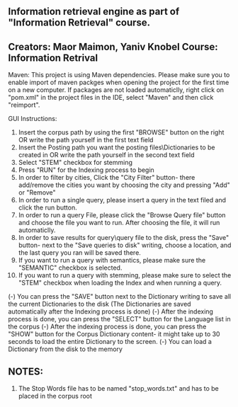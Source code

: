 Information retrieval engine as part of "Information Retrieval" course.
------------------------------------
Creators: Maor Maimon, Yaniv Knobel
Course: Information Retrival
------------------------------------

Maven:
This project is using Maven dependencies.
Please make sure you to enable import of maven packges when opening the project for the first time on a new computer.
If packages are not loaded automaticlly, right click on "pom.xml" in the project files in the IDE, select "Maven" and then click "reimport".

GUI Instructions:
1. Insert the corpus path by using the first "BROWSE" button on the right OR write the path yourself in the first text field
2. Insert the Posting path you want the posting files\Dictionaries to be created in OR write the path yourself in the second text field
3. Select "STEM" checkbox for stemming
4. Press "RUN" for the Indexing process to begin
5. In order to filter by cities, Click the "City Filter" button- there add/remove the cities you want by choosing the city and pressing "Add" or "Remove"
6. In order to run a single query, please insert a query in the text filed and click the run button. 
7. In order to run a query File, please click the "Browse Query file" button and choose the file you want to run. After choosing the file, it will run automaticlly.
8. In order to save results for query\query file to the disk, press the "Save" button- next to the "Save queries to disk" writing, choose a location, and the last query you ran will be saved there.
8. If you want to run a query with semantics, please make sure the "SEMANTIC" checkbox is selected.
9. If you want to run a query with stemming, please make sure to select the "STEM" checkbox when loading the Index and when running a query.

(-) You can press the "SAVE" button next to the Dictionary writing to save all the current Dictionaries to the disk (The Dictionaries are saved automatically after the Indexing process is done)
(-) After the indexing process is done, you can press the "SELECT" button for the Language list in the corpus
(-) After the indexing process is done, you can press the "SHOW" button for the Corpus Dictionary content- it might take up to 30 seconds to load the entire Dictionary to the screen.
(-) You can load a Dictionary from the disk to the memory

NOTES:
------
1. The Stop Words file has to be named "stop_words.txt" and has to be placed in the corpus root
